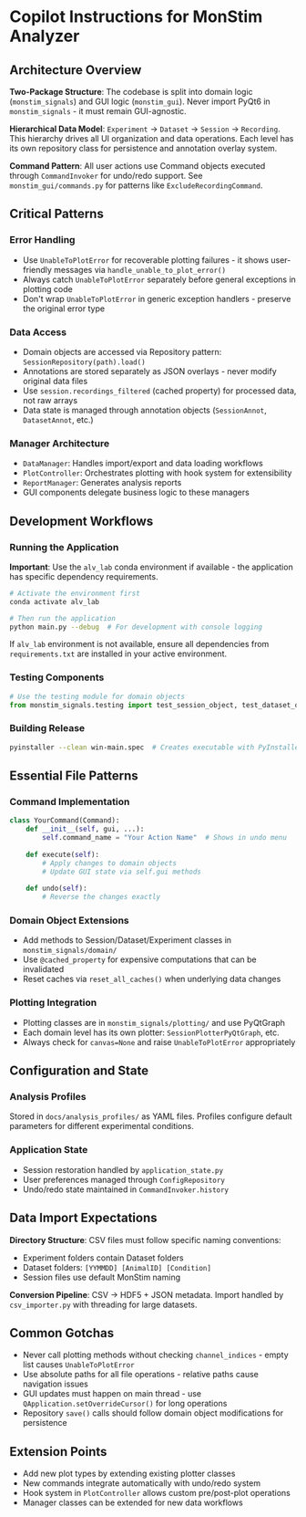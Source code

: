 # Copilot Instructions for MonStim Analyzer

## Architecture Overview

**Two-Package Structure**: The codebase is split into domain logic (`monstim_signals`) and GUI logic (`monstim_gui`). Never import PyQt6 in `monstim_signals` - it must remain GUI-agnostic.

**Hierarchical Data Model**: `Experiment` → `Dataset` → `Session` → `Recording`. This hierarchy drives all UI organization and data operations. Each level has its own repository class for persistence and annotation overlay system.

**Command Pattern**: All user actions use Command objects executed through `CommandInvoker` for undo/redo support. See `monstim_gui/commands.py` for patterns like `ExcludeRecordingCommand`.

## Critical Patterns

### Error Handling
- Use `UnableToPlotError` for recoverable plotting failures - it shows user-friendly messages via `handle_unable_to_plot_error()`
- Always catch `UnableToPlotError` separately before general exceptions in plotting code
- Don't wrap `UnableToPlotError` in generic exception handlers - preserve the original error type

### Data Access
- Domain objects are accessed via Repository pattern: `SessionRepository(path).load()`
- Annotations are stored separately as JSON overlays - never modify original data files
- Use `session.recordings_filtered` (cached property) for processed data, not raw arrays
- Data state is managed through annotation objects (`SessionAnnot`, `DatasetAnnot`, etc.)

### Manager Architecture
- `DataManager`: Handles import/export and data loading workflows
- `PlotController`: Orchestrates plotting with hook system for extensibility
- `ReportManager`: Generates analysis reports
- GUI components delegate business logic to these managers

## Development Workflows

### Running the Application
**Important**: Use the `alv_lab` conda environment if available - the application has specific dependency requirements.

```bash
# Activate the environment first
conda activate alv_lab

# Then run the application
python main.py --debug  # For development with console logging
```

If `alv_lab` environment is not available, ensure all dependencies from `requirements.txt` are installed in your active environment.

### Testing Components
```python
# Use the testing module for domain objects
from monstim_signals.testing import test_session_object, test_dataset_object
```

### Building Release
```bash
pyinstaller --clean win-main.spec  # Creates executable with PyInstaller
```

## Essential File Patterns

### Command Implementation
```python
class YourCommand(Command):
    def __init__(self, gui, ...):
        self.command_name = "Your Action Name"  # Shows in undo menu
        
    def execute(self):
        # Apply changes to domain objects
        # Update GUI state via self.gui methods
        
    def undo(self):
        # Reverse the changes exactly
```

### Domain Object Extensions
- Add methods to Session/Dataset/Experiment classes in `monstim_signals/domain/`
- Use `@cached_property` for expensive computations that can be invalidated
- Reset caches via `reset_all_caches()` when underlying data changes

### Plotting Integration
- Plotting classes are in `monstim_signals/plotting/` and use PyQtGraph
- Each domain level has its own plotter: `SessionPlotterPyQtGraph`, etc.
- Always check for `canvas=None` and raise `UnableToPlotError` appropriately

## Configuration and State

### Analysis Profiles
Stored in `docs/analysis_profiles/` as YAML files. Profiles configure default parameters for different experimental conditions.

### Application State
- Session restoration handled by `application_state.py`
- User preferences managed through `ConfigRepository`
- Undo/redo state maintained in `CommandInvoker.history`

## Data Import Expectations

**Directory Structure**: CSV files must follow specific naming conventions:
- Experiment folders contain Dataset folders
- Dataset folders: `[YYMMDD] [AnimalID] [Condition]`
- Session files use default MonStim naming

**Conversion Pipeline**: CSV → HDF5 + JSON metadata. Import handled by `csv_importer.py` with threading for large datasets.

## Common Gotchas

- Never call plotting methods without checking `channel_indices` - empty list causes `UnableToPlotError`
- Use absolute paths for all file operations - relative paths cause navigation issues
- GUI updates must happen on main thread - use `QApplication.setOverrideCursor()` for long operations
- Repository `save()` calls should follow domain object modifications for persistence

## Extension Points

- Add new plot types by extending existing plotter classes
- New commands integrate automatically with undo/redo system
- Hook system in `PlotController` allows custom pre/post-plot operations
- Manager classes can be extended for new data workflows
